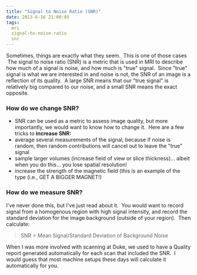 ```yaml
---
title: "Signal to Noise Ratio (SNR)"
date: 2013-6-16 21:00:05
tags:
  mri
  signal-to-noise-ratio
  snr
---
```



Sometimes, things are exactly what they seem.  This is one of those cases  The signal to noise ratio (SNR) is a metric that is used in MRI to describe how much of a signal is noise, and how much is "true" signal.  Since "true" signal is what we are interested in and noise is not, the SNR of an image is a reflection of its quality.  A large SNR means that our "true signal" is relatively big compared to our noise, and a small SNR means the exact opposite.

### How do we change SNR?

- SNR can be used as a metric to assess image quality, but more importantly, we would want to know how to change it.  Here are a few tricks to **increase SNR:**
- average several measurements of the signal, because if noise is random, then random contributions will cancel out to leave the "true" signal
- sample larger volumes (increase field of view or slice thickness)... albeit when you do this... you lose spatial resolution!
- increase the strength of the magnetic field (this is an example of the type (i.e., GET A BIGGER MAGNET!)

### How do we measure SNR?

I've never done this, but I've just read about it.  You would want to record signal from a homogenous region with high signal intensity, and record the standard deviation for the image background (outside of your region).  Then calculate:

> SNR = Mean Signal/Standard Deviation of Background Noise

When I was more involved with scanning at Duke, we used to have a Quality report generated automatically for each scan that included the SNR.  I would guess that most machine setups these days will calculate it automatically for you.


